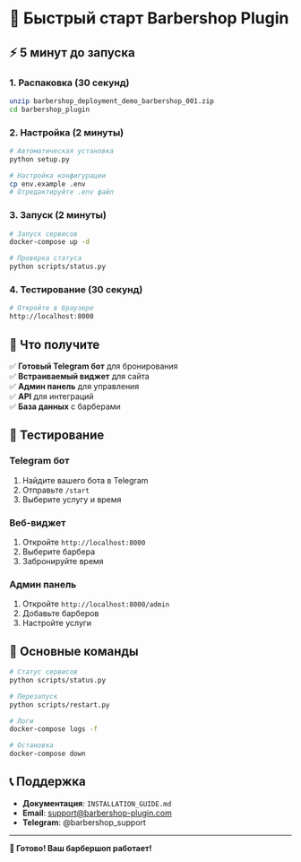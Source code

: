 # 🚀 Быстрый старт Barbershop Plugin

## ⚡ 5 минут до запуска

### 1. Распаковка (30 секунд)
```bash
unzip barbershop_deployment_demo_barbershop_001.zip
cd barbershop_plugin
```

### 2. Настройка (2 минуты)
```bash
# Автоматическая установка
python setup.py

# Настройка конфигурации
cp env.example .env
# Отредактируйте .env файл
```

### 3. Запуск (2 минуты)
```bash
# Запуск сервисов
docker-compose up -d

# Проверка статуса
python scripts/status.py
```

### 4. Тестирование (30 секунд)
```bash
# Откройте в браузере
http://localhost:8000
```

## 🎯 Что получите

✅ **Готовый Telegram бот** для бронирования  
✅ **Встраиваемый виджет** для сайта  
✅ **Админ панель** для управления  
✅ **API** для интеграций  
✅ **База данных** с барберами  

## 📱 Тестирование

### Telegram бот
1. Найдите вашего бота в Telegram
2. Отправьте `/start`
3. Выберите услугу и время

### Веб-виджет
1. Откройте `http://localhost:8000`
2. Выберите барбера
3. Забронируйте время

### Админ панель
1. Откройте `http://localhost:8000/admin`
2. Добавьте барберов
3. Настройте услуги

## 🔧 Основные команды

```bash
# Статус сервисов
python scripts/status.py

# Перезапуск
python scripts/restart.py

# Логи
docker-compose logs -f

# Остановка
docker-compose down
```

## 📞 Поддержка

- **Документация**: `INSTALLATION_GUIDE.md`
- **Email**: support@barbershop-plugin.com
- **Telegram**: @barbershop_support

---

**🎉 Готово! Ваш барбершоп работает!** 
